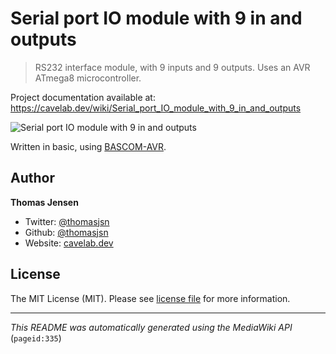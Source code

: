# Serial port IO module with 9 in and outputs

> RS232 interface module, with 9 inputs and 9 outputs. Uses an AVR ATmega8 microcontroller.

Project documentation available at: https://cavelab.dev/wiki/Serial_port_IO_module_with_9_in_and_outputs

![Serial port IO module with 9 in and outputs](https://cavelab.dev/images/thumb/5/5f/Osid_17_ferdig_installert.JPG/600px-Osid_17_ferdig_installert.JPG)

Written in basic, using [BASCOM-AVR](http://www.mcselec.com/).

## Author
**Thomas Jensen**
* Twitter: [@thomasjsn](https://twitter.com/thomasjsn)
* Github: [@thomasjsn](https://github.com/thomasjsn)
* Website: [cavelab.dev](https://cavelab.dev/wiki/User:Thomas)

## License
The MIT License (MIT). Please see [license file](LICENSE.txt) for more information.

---
_This README was automatically generated using the MediaWiki API_ (`pageid:335`)
